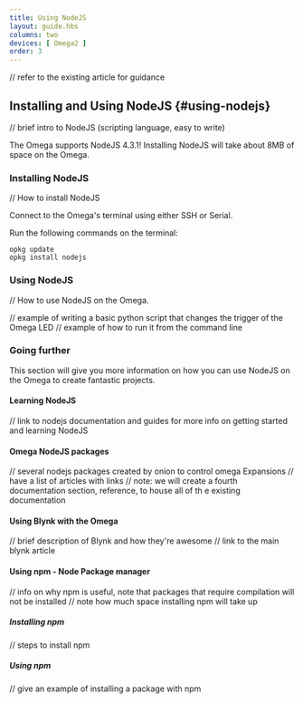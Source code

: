 ```yaml
---
title: Using NodeJS
layout: guide.hbs
columns: two
devices: [ Omega2 ]
order: 3
---
```


// refer to the existing article for guidance

## Installing and Using NodeJS {#using-nodejs}

// brief intro to NodeJS (scripting language, easy to write)
<!-- // make sure to mention that its v4.3.1 -->
<!-- // make sure to note how much space installing node will take up -->

The Omega supports NodeJS 4.3.1!
Installing NodeJS will take about 8MB of space on the Omega.

### Installing NodeJS
// How to install NodeJS

Connect to the Omega's terminal using either SSH or Serial.

Run the following commands on the terminal:

```
opkg update
opkg install nodejs
```

### Using NodeJS
// How to use NodeJS on the Omega.

// example of writing a basic python script that changes the trigger of the Omega LED
// example of how to run it from the command line

### Going further

This section will give you more information on how you can use NodeJS on the Omega to create fantastic projects.

#### Learning NodeJS

// link to nodejs documentation and guides for more info on getting started and learning NodeJS

#### Omega NodeJS packages

// several nodejs packages created by onion to control omega Expansions
// have a list of articles with links
// note: we will create a fourth documentation section, reference, to house all of th e existing documentation

#### Using Blynk with the Omega

// brief description of Blynk and how they're awesome
// link to the main blynk article

#### Using npm - Node Package manager

// info on why npm is useful, note that packages that require compilation will not be installed
// note how much space installing npm will take up

##### Installing npm

// steps to install npm

##### Using npm

// give an example of installing a package with npm
